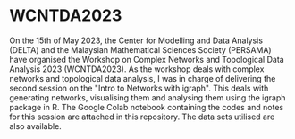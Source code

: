 # WCNTDA2023
On the 15th of May 2023, the Center for Modelling and Data Analysis (DELTA) and the Malaysian Mathematical Sciences Society (PERSAMA) have organised the Workshop on Complex Networks and Topological Data Analysis 2023 (WCNTDA2023). As the workshop deals with complex networks and topological data analysis, I was in charge of delivering the second session on the "Intro to Networks with igraph". This deals with generating networks, visualising them and analysing them using the igraph package in R. The Google Colab notebook containing the codes and notes for this session are attached in this repository. The data sets utilised are also available.
